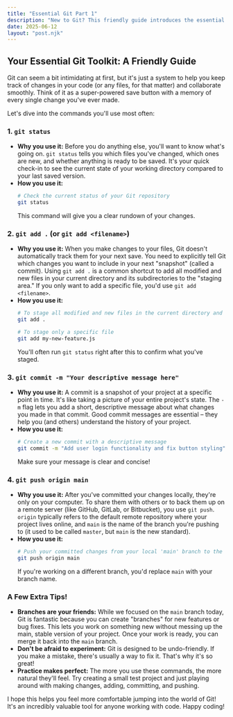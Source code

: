 ```yaml
---
title: "Essential Git Part 1"
description: "New to Git? This friendly guide introduces the essential commands you'll use daily to track changes, save your work, and collaborate on code projects."
date: 2025-06-12
layout: "post.njk"
---
```


## Your Essential Git Toolkit: A Friendly Guide

Git can seem a bit intimidating at first, but it's just a system to help you keep track of changes in your code (or any files, for that matter) and collaborate smoothly. Think of it as a super-powered save button with a memory of every single change you've ever made.

Let's dive into the commands you'll use most often:

### 1. `git status`

* **Why you use it:** Before you do anything else, you'll want to know what's going on. `git status` tells you which files you've changed, which ones are new, and whether anything is ready to be saved. It's your quick check-in to see the current state of your working directory compared to your last saved version.
* **How you use it:**
    ```bash
    # Check the current status of your Git repository
    git status
    ```
    This command will give you a clear rundown of your changes.

### 2. `git add .` (or `git add <filename>`)

* **Why you use it:** When you make changes to your files, Git doesn't automatically track them for your next save. You need to explicitly tell Git which changes you want to include in your next "snapshot" (called a commit). Using `git add .` is a common shortcut to add all modified and new files in your current directory and its subdirectories to the "staging area." If you only want to add a specific file, you'd use `git add <filename>`.
* **How you use it:**
    ```bash
    # To stage all modified and new files in the current directory and subdirectories
    git add .

    # To stage only a specific file
    git add my-new-feature.js
    ```
    You'll often run `git status` right after this to confirm what you've staged.

### 3. `git commit -m "Your descriptive message here"`

* **Why you use it:** A commit is a snapshot of your project at a specific point in time. It's like taking a picture of your entire project's state. The `-m` flag lets you add a short, descriptive message about what changes you made in that commit. Good commit messages are essential – they help you (and others) understand the history of your project.
* **How you use it:**
    ```bash
    # Create a new commit with a descriptive message
    git commit -m "Add user login functionality and fix button styling"
    ```
    Make sure your message is clear and concise!

### 4. `git push origin main`

* **Why you use it:** After you've committed your changes locally, they're only on your computer. To share them with others or to back them up on a remote server (like GitHub, GitLab, or Bitbucket), you use `git push`. `origin` typically refers to the default remote repository where your project lives online, and `main` is the name of the branch you're pushing to (it used to be called `master`, but `main` is the new standard).
* **How you use it:**
    ```bash
    # Push your committed changes from your local 'main' branch to the 'origin' remote
    git push origin main
    ```
    If you're working on a different branch, you'd replace `main` with your branch name.

### A Few Extra Tips!

* **Branches are your friends:** While we focused on the `main` branch today, Git is fantastic because you can create "branches" for new features or bug fixes. This lets you work on something new without messing up the main, stable version of your project. Once your work is ready, you can merge it back into the `main` branch.
* **Don't be afraid to experiment:** Git is designed to be undo-friendly. If you make a mistake, there's usually a way to fix it. That's why it's so great!
* **Practice makes perfect:** The more you use these commands, the more natural they'll feel. Try creating a small test project and just playing around with making changes, adding, committing, and pushing.

I hope this helps you feel more comfortable jumping into the world of Git! It's an incredibly valuable tool for anyone working with code. Happy coding!
